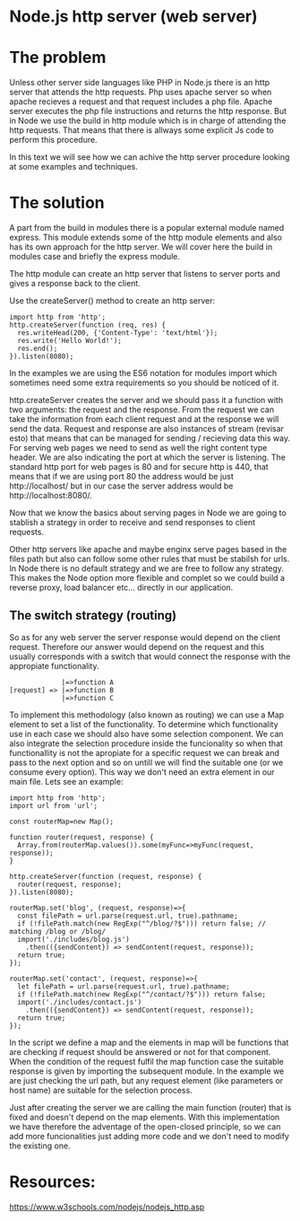 Node.js http server (web server)
================================

# The problem

Unless other server side languages like PHP in Node.js there is an http server that attends the http requests. Php uses apache server so when apache recieves a request and that request includes a php file. Apache server executes the php file instructions and returns the http response. But in Node we use the build in http module which is in charge of attending the http requests. That means that there is allways some explicit Js code to perform this procedure.

In this text we will see how we can achive the http server procedure looking at some examples and techniques.

# The solution

A part from the build in modules there is a popular external module named express. This module extends some of the http module elements and also has its own approach for the http server. We will cover here the build in modules case and briefly the express module.

The http module can create an http server that listens to server ports and gives a response back to the client.

Use the createServer() method to create an http server:

```
import http from 'http';
http.createServer(function (req, res) {
  res.writeHead(200, {'Content-Type': 'text/html'});
  res.write('Hello World!');
  res.end();
}).listen(8080);
```

In the examples we are using the ES6 notation for modules import which sometimes need some extra requirements so you should be noticed of it.

http.createServer creates the server and we should pass it a function with two arguments: the request and the response. From the request we can take the information from each client request and at the response we will send the data. Request and response are also instances of stream (revisar esto) that means that can be managed for sending / recieving data this way. For serving web pages we need to send as well the right content type header. We are also indicating the port at which the server is listening. The standard http port for web pages is 80 and for secure http is 440, that means that if we are using port 80 the address would be just http://localhost/ but in our case the server address would be http://localhost:8080/.

Now that we know the basics about serving pages in Node we are going to stablish a strategy in order to receive and send responses to client requests.

Other http servers like apache and maybe enginx serve pages based in the files path but also can follow some other rules that must be stabilsh for urls. In Node there is no default strategy and we are free to follow any strategy. This makes the Node option more flexible and complet so we could build a reverse proxy, load balancer etc... directly in our application.

## The switch strategy (routing)

So as for any web server the server response would depend on the client request. Therefore our answer would depend on the request and this usually corresponds with a switch that would connect the response with the appropiate functionality.
```
             |=>function A
[request] => |=>function B
             |=>function C
```
To implement this methodology (also known as routing) we can use a Map element to set a list of the functionality. To determine which functionality use in each case we should also have some selection component. We can also integrate the selection procedure inside the funcionality so when that functionallity is not the apropiate for a specific request we can break and pass to the next option and so on untill we will find the suitable one (or we consume every option). This way we don't need an extra element in our main file. Lets see an example:

```
import http from 'http';
import url from 'url'; 

const routerMap=new Map();

function router(request, response) {
  Array.from(routerMap.values()).some(myFunc=>myFunc(request, response));
}

http.createServer(function (request, response) {
  router(request, response);
}).listen(8080);

routerMap.set('blog', (request, response)=>{
  const filePath = url.parse(request.url, true).pathname;
  if (!filePath.match(new RegExp("^/blog/?$"))) return false; // matching /blog or /blog/
  import('./includes/blog.js')
    .then(({sendContent}) => sendContent(request, response));
  return true;
});

routerMap.set('contact', (request, response)=>{
  let filePath = url.parse(request.url, true).pathname;
  if (!filePath.match(new RegExp("^/contact/?$"))) return false;
  import('./includes/contact.js')
    .then(({sendContent}) => sendContent(request, response));
  return true;
});
```

In the script we define a map and the elements in map will be functions that are checking if request should be answered or not for that component. When the condition of the request fulfil the map function case the suitable response is given by importing the subsequent module. In the example we are just checking the url path, but any request element (like parameters or host name) are suitable for the selection process.

Just after creating the server we are calling the main function (router) that is fixed and doesn't depend on the map elements. With this implementation we have therefore the adventage of the open-closed principle, so we can add more funcionalities just adding more code and we don't need to modify the existing one.


# Resources:

https://www.w3schools.com/nodejs/nodejs_http.asp



